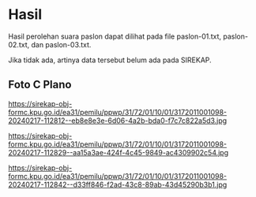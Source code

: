 # Hasil

Hasil perolehan suara paslon dapat dilihat pada file paslon-01.txt, paslon-02.txt, dan paslon-03.txt.

Jika tidak ada, artinya data tersebut belum ada pada SIREKAP.

## Foto C Plano

https://sirekap-obj-formc.kpu.go.id/ea31/pemilu/ppwp/31/72/01/10/01/3172011001098-20240217-112812--eb8e8e3e-6d06-4a2b-bda0-f7c7c822a5d3.jpg

https://sirekap-obj-formc.kpu.go.id/ea31/pemilu/ppwp/31/72/01/10/01/3172011001098-20240217-112829--aa15a3ae-424f-4c45-9849-ac4309902c54.jpg

https://sirekap-obj-formc.kpu.go.id/ea31/pemilu/ppwp/31/72/01/10/01/3172011001098-20240217-112842--d33ff846-f2ad-43c8-89ab-43d45290b3b1.jpg
